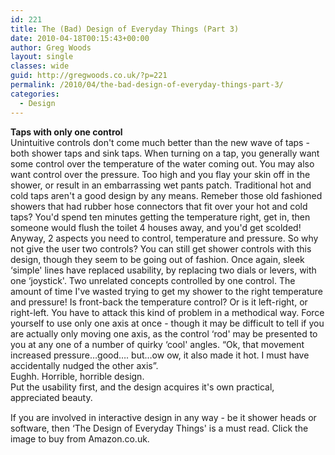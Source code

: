 ```yaml
---
id: 221
title: The (Bad) Design of Everyday Things (Part 3)
date: 2010-04-18T00:15:43+00:00
author: Greg Woods
layout: single
classes: wide
guid: http://gregwoods.co.uk/?p=221
permalink: /2010/04/the-bad-design-of-everyday-things-part-3/
categories:
  - Design
---
```

**Taps with only one control**  
Unintuitive controls don't come much better than the new wave of taps - both shower taps and sink taps. When turning on a tap, you generally want some control over the temperature of the water coming out. You may also want control over the pressure. Too high and you flay your skin off in the shower, or result in an embarrassing wet pants patch. Traditional hot and cold taps aren't a good design by any means. Remeber those old fashioned showers that had rubber hose connectors that fit over your hot and cold taps? You'd spend ten minutes getting the temperature right, get in, then someone would flush the toilet 4 houses away, and you'd get scolded! Anyway, 2 aspects you need to control, temperature and pressure. So why not give the user two controls? You can still get shower controls with this design, though they seem to be going out of fashion. Once again, sleek &#8216;simple' lines have replaced usability, by replacing two dials or levers, with one &#8216;joystick'. Two unrelated concepts controlled by one control. The amount of time I've wasted trying to get my shower to the right temperature and pressure! Is front-back the temperature control? Or is it left-right, or right-left. You have to attack this kind of problem in a methodical way. Force yourself to use only one axis at once - though it may be difficult to tell if you are actually only moving one axis, as the control &#8216;rod' may be presented to you at any one of a number of quirky &#8216;cool' angles. &#8220;Ok, that movement increased pressure&#8230;good&#8230;. but&#8230;ow ow, it also made it hot. I must have accidentally nudged the other axis&#8221;.  
Eughh. Horrible, horrible design.  
Put the usability first, and the design acquires it's own practical, appreciated beauty.

<a style="float: left; padding-right: 1.0em;" href="http://www.amazon.co.uk/gp/product/0465067107?ie=UTF8&tag=thscagrtoyo-21&linkCode=as2&camp=1634&creative=19450&creativeASIN=0465067107"><img src="http://gregwoods.co.uk/wp-content/uploads/2010/04/41qlmVH9jPL._SL160_.jpg" alt="" border="0" /></a><img style="border: none !important; margin: 0px !important;" src="http://www.assoc-amazon.co.uk/e/ir?t=thscagrtoyo-21&l=as2&o=2&a=0465067107" alt="" width="1" height="1" border="0" />  
If you are involved in interactive design in any way - be it shower heads or software, then &#8216;The Design of Everyday Things' is a must read. Click the image to buy from Amazon.co.uk.